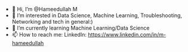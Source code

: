 - 👋 Hi, I’m @Hameedullah M
- 👀 I’m interested in Data Science, Machine Learning, Troubleshooting, Networking and tech in general:)
- 🌱 I’m currently learning Machine Learning/Data Science
- 📫 How to reach me: LinkedIn: https://www.linkedin.com/in/m-hameedullah 

<!---
VamanHameed/VamanHameed is a ✨ special ✨ repository because its `README.md` (this file) appears on your GitHub profile.
You can click the Preview link to take a look at your changes.
--->
